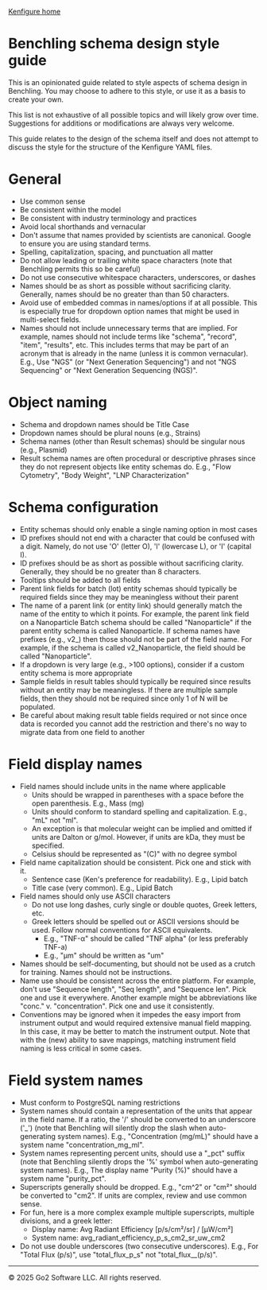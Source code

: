 [Kenfigure home](https://kenfigure.com)

# Benchling schema design style guide
This is an opinionated guide related to style aspects of schema design in Benchling.
You may choose to adhere to this style, or use it as a basis to create your own.

This list is not exhaustive of all possible topics and will likely grow over time.
Suggestions for additions or modifications are always very welcome.

This guide relates to the design of the schema itself and does not attempt to discuss
the style for the structure of the Kenfigure YAML files.

# General
- Use common sense
- Be consistent within the model
- Be consistent with industry terminology and practices
- Avoid local shorthands and vernacular
- Don't assume that names provided by scientists are canonical. Google to ensure you are using standard terms.
- Spelling, capitalization, spacing, and punctuation all matter
- Do not allow leading or trailing white space characters (note that Benchling permits this so be careful)
- Do not use consecutive whitespace characters, underscores, or dashes
- Names should be as short as possible without sacrificing clarity. Generally, names should be no greater than than 50 characters.
- Avoid use of embedded commas in names/options if at all possible. This is especially true for dropdown option names that might be used in multi-select fields.
- Names should not include unnecessary terms that are implied. For example, names should not include terms like "schema", "record", "item", "results", etc.
  This includes terms that may be part of an acronym that is already in the name (unless it is common vernacular). E.g., Use "NGS" (or "Next Generation Sequencing")
  and not "NGS Sequencing" or "Next Generation Sequencing (NGS)".

# Object naming
- Schema and dropdown names should be Title Case
- Dropdown names should be plural nouns (e.g., Strains)
- Schema names (other than Result schemas) should be singular nous (e.g., Plasmid)
- Result schema names are often procedural or descriptive phrases since they do not represent objects like entity schemas do.
  E.g., "Flow Cytometry", "Body Weight", "LNP Characterization"

# Schema configuration
- Entity schemas should only enable a single naming option in most cases
- ID prefixes should not end with a character that could be confused with a digit. Namely, do not use 'O' (letter O), 'l' (lowercase L), or 'I' (capital I).
- ID prefixes should be as short as possible without sacrificing clarity. Generally, they should be no greater than 8 characters.
- Tooltips should be added to all fields
- Parent link fields for batch (lot) entity schemas should typically be required fields since they may be meaningless without their parent
- The name of a parent link (or entity link) should generally match the name of the entity to which it points.
  For example, the parent link field on a Nanoparticle Batch schema should be called "Nanoparticle" if the parent entity schema is called Nanoparticle.
  If schema names have prefixes (e.g., v2_) then those should not be part of the field name. For example, if the schema is called v2_Nanoparticle, the
  field should be called "Nanoparticle".
- If a dropdown is very large (e.g., >100 options), consider if a custom entity schema is more appropriate
- Sample fields in result tables should typically be required since results without an entity may be meaningless.
  If there are multiple sample fields, then they should not be required since only 1 of N will be populated.
- Be careful about making result table fields required or not since once data is recorded you cannot add the restriction and there's no way to migrate data from
  one field to another

# Field display names
- Field names should include units in the name where applicable
  - Units should be wrapped in parentheses with a space before the open parenthesis. E.g., Mass (mg)
  - Units should conform to standard spelling and capitalization. E.g., "mL" not "ml".
  - An exception is that molecular weight can be implied and omitted if units are Dalton or g/mol.
    However, if units are kDa, they must be specified.
  - Celsius should be represented as "(C)" with no degree symbol
- Field name capitalization should be consistent. Pick one and stick with it.
  - Sentence case (Ken's preference for readability). E.g., Lipid batch
  - Title case (very common). E.g., Lipid Batch
- Field names should only use ASCII characters
  - Do not use long dashes, curly single or double quotes, Greek letters, etc.
  - Greek letters should be spelled out or ASCII versions should be used. Follow normal conventions for ASCII equivalents.
    - E.g., "TNF-α" should be called "TNF alpha" (or less preferably TNF-a)
    - E.g., "µm" should be written as "um"
- Names should be self-documenting, but should not be used as a crutch for training. Names should not be instructions.
- Name use should be consistent across the entire platform. For example, don't use "Sequence length", "Seq length", and "Sequence len".
  Pick one and use it everywhere. Another example might be abbreviations like "conc." v. "concentration". Pick one and use it consistently.
- Conventions may be ignored when it impedes the easy import from instrument output and would required extensive manual field mapping.
  In this case, it may be better to match the instrument output. Note that with the (new) ability to save mappings, matching instrument
  field naming is less critical in some cases.

# Field system names
- Must conform to PostgreSQL naming restrictions
- System names should contain a representation of the units that appear in the field name. If a ratio, the '/' should be converted
  to an underscore ('_') (note that Benchling will silently drop the slash when auto-generating system names).
  E.g., "Concentration (mg/mL)" should have a system name "concentration_mg_ml".
- System names representing percent units, should use a "_pct" suffix (note that Benchling silently drops the '%' symbol when auto-generating system names).
  E.g., The display name "Purity (%)" should have a system name "purity_pct".
- Superscripts generally should be dropped. E.g., "cm^2" or "cm²" should be converted to "cm2". If units are complex, review and use common sense.
- For fun, here is a more complex example multiple superscripts, multiple divisions, and a greek letter:
  - Display name: Avg Radiant Efficiency [p/s/cm²/sr] / [µW/cm²]
  - System name: avg_radiant_efficiency_p_s_cm2_sr_uw_cm2
- Do not use double underscores (two consecutive underscores). E.g., For "Total Flux (p/s)", use "total_flux_p_s" not "total_flux__(p/s)".

---
© 2025 Go2 Software LLC. All rights reserved.
